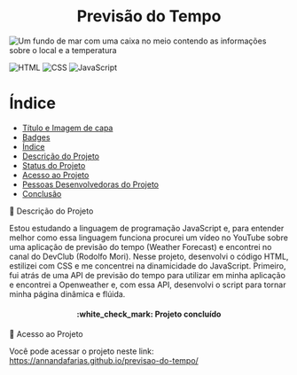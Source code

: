 <h1 align="center"> Previsão do Tempo </h1>

![Um fundo de mar com uma caixa no meio contendo as informações sobre o local e a temperatura](https://github.com/user-attachments/assets/8e37bdb0-ba3e-4f25-8ca3-6759c8529c94)

![HTML](https://img.shields.io/badge/HTML%20-%20%20%23578FCA?style=plastic&labelColor=%23578FCA)
![CSS](https://img.shields.io/badge/CSS%20-%20%20%23123524?style=plastic&labelColor=%23123524)
![JavaScript](https://img.shields.io/badge/JavaScript%20-%20%20%23F8E559?style=plastic&labelColor=%23F8E559)

# Índice 

* [Título e Imagem de capa](#Título-e-Imagem-de-capa)
* [Badges](#badges)
* [Índice](#índice)
* [Descrição do Projeto](#descrição-do-projeto)
* [Status do Projeto](#status-do-Projeto)
* [Acesso ao Projeto](#acesso-ao-projeto)
* [Pessoas Desenvolvedoras do Projeto](#pessoas-desenvolvedoras)
* [Conclusão](#conclusão)


  
:pushpin: Descrição do Projeto

Estou estudando a linguagem de programação JavaScript e, para entender melhor como essa linguagem funciona procurei um vídeo no YouTube sobre uma aplicação de previsão do tempo (Weather Forecast) e encontrei no canal do DevClub (Rodolfo Mori).
Nesse projeto, desenvolvi o código HTML, estilizei com CSS e me concentrei na dinamicidade do JavaScript. 
Primeiro, fui atrás de uma API de previsão do tempo para utilizar em minha aplicação e encontrei a Openweather e, com essa API, desenvolvi o script para tornar minha página dinâmica e flúida. 



<h4 align="center"> :white_check_mark: Projeto concluído </h4>



:open_file_folder: Acesso ao Projeto

Você pode acessar o projeto neste link: https://annandafarias.github.io/previsao-do-tempo/





